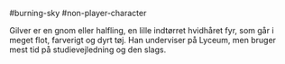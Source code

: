 #burning-sky #non-player-character

Gilver er en gnom eller halfling, en lille indtørret hvidhåret fyr, som går i meget flot, farverigt og dyrt tøj. Han underviser på Lyceum, men bruger mest tid på studievejledning og den slags.
